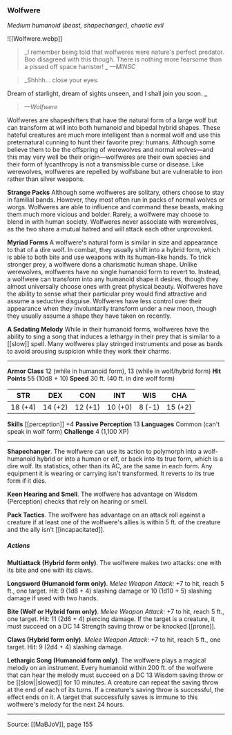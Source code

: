 ### Wolfwere
_Medium humanoid (beast, shapechanger), chaotic evil_

![[Wolfwere.webp]]

> _I remember being told that wolfweres were nature's perfect predator. Boo disagreed with this though. There is nothing more fearsome than a pissed off space hamster!
_
> _—MINSC_

> _Shhhh... close your eyes.

Dream of starlight, dream of sights unseen, and I shall join you soon.
_
> _—Wolfwere_

Wolfweres are shapeshifters that have the natural form of a large wolf but can transform at will into both humanoid and bipedal hybrid shapes. These hateful creatures are much more intelligent than a normal wolf and use this preternatural cunning to hunt their favorite prey: humans. Although some believe them to be the offspring of werewolves and normal wolves—and this may very well be their origin—wolfweres are their own species and their form of lycanthropy is not a transmissible curse or disease. Like werewolves, wolfweres are repelled by wolfsbane but are vulnerable to iron rather than silver weapons.

**Strange Packs** Although some wolfweres are solitary, others choose to stay in familial bands. However, they most often run in packs of normal wolves or worgs. Wolfweres are able to influence and command these beasts, making them much more vicious and bolder. Rarely, a wolfwere may choose to blend in with human society. Wolfweres never associate with werewolves, as the two share a mutual hatred and will attack each other unprovoked.


**Myriad Forms** A wolfwere's natural form is similar in size and appearance to that of a dire wolf. In combat, they usually shift into a hybrid form, which is able to both bite and use weapons with its human-like hands. To trick stronger prey, a wolfwere dons a charismatic human shape. Unlike werewolves, wolfweres have no single humanoid form to revert to. Instead, a wolfwere can transform into any humanoid shape it desires, though they almost universally choose ones with great physical beauty. Wolfweres have the ability to sense what their particular prey would find attractive and assume a seductive disguise. Wolfweres have less control over their appearance when they involuntarily transform under a new moon, though they usually assume a shape they have taken on recently.


**A Sedating Melody** While in their humanoid forms, wolfweres have the ability to sing a song that induces a lethargy in their prey that is similar to a [[slow]] spell. Many wolfweres play stringed instruments and pose as bards to avoid arousing suspicion while they work their charms.






---

**Armor Class** 12 (while in humanoid form), 13 (while in wolf/hybrid form)
**Hit Points** 55 (10d8 + 10)
**Speed** 30 ft. (40 ft. in dire wolf form)

| STR     | DEX     | CON     | INT     | WIS     | CHA     |
|---------|---------|---------|---------|---------|---------|
| 18 (+4) | 14 (+2) | 12 (+1) | 10 (+0) | 8 (-1) | 15 (+2) |

**Skills** [[perception]] +4
**Passive Perception** 13
**Languages** Common (can't speak in wolf form)
**Challenge** 4 (1,100 XP)

---

**Shapechanger**. The wolfwere can use its action to polymorph into a wolf-humanoid hybrid or into a human or elf, or back into its true form, which is a dire wolf. Its statistics, other than its AC, are the same in each form. Any equipment it is wearing or carrying isn't transformed. It reverts to its true form if it dies.

**Keen Hearing and Smell**. The wolfwere has advantage on Wisdom (Perception) checks that rely on hearing or smell.

**Pack Tactics**. The wolfwere has advantage on an attack roll against a creature if at least one of the wolfwere's allies is within 5 ft. of the creature and the ally isn't [[incapacitated]].

##### Actions
**Multiattack (Hybrid form only)**. The wolfwere makes two attacks: one with its bite and one with its claws.

**Longsword (Humanoid form only)**. _Melee Weapon Attack:_ +7 to hit, reach 5 ft., one target. Hit: 9 (1d8 + 4) slashing damage or 10 (1d10 + 5) slashing damage if used with two hands.

**Bite (Wolf or Hybrid form only)**. _Melee Weapon Attack:_ +7 to hit, reach 5 ft., one target. Hit: 11 (2d6 + 4) piercing damage. If the target is a creature, it must succeed on a DC 14 Strength saving throw or be knocked [[prone]].

**Claws (Hybrid form only)**. _Melee Weapon Attack:_ +7 to hit, reach 5 ft., one target. Hit: 9 (2d4 + 4) slashing damage.

**Lethargic Song (Humanoid form only)**. The wolfwere plays a magical melody on an instrument. Every humanoid within 200 ft. of the wolfwere that can hear the melody must succeed on a DC 13 Wisdom saving throw or be [[slow||slowed]] for 10 minutes. A creature can repeat the saving throw at the end of each of its turns. If a creature's saving throw is successful, the effect ends on it. A target that successfully saves is immune to this wolfwere's melody for the next 24 hours.


---

Source: [[MaBJoV]], page 155